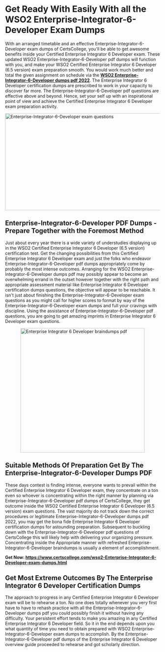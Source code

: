 <h1><strong>Get Ready With Easily With all the WSO2 Enterprise-Integrator-6-Developer Exam Dumps&nbsp;</strong></h1>
<p><span style="font-weight: 400;">With an arranged timetable and an effective  Enterprise-Integrator-6-Developer exam dumps of CertsCollege, you'll be able to get awesome benefits inside your Certified Enterprise Integrator 6 Developer exam. These updated WSO2 Enterprise-Integrator-6-Developer pdf dumps will function with you, and make your  WSO2 Certified Enterprise Integrator 6 Developer (6.5 version) exam preparation smooth. You would work much better and total the given assignment on schedule via the <strong><a href="https://www.certscollege.com/wso2-Enterprise-Integrator-6-Developer-exam-dumps.html">WSO2 Enterprise-Integrator-6-Developer dumps pdf 2022</a></strong>. The Enterprise Integrator 6 Developer certification dumps are prescribed to work in your capacity to discover far more. The  Enterprise-Integrator-6-Developer pdf questions are effective above and beyond. Hence, set your self up with an inspirational point of view and achieve the Certified Enterprise Integrator 6 Developer exam preparation activity.&nbsp;</span></p>
<p><span style="font-weight: 400;"><img style="display: block; margin-left: auto; margin-right: auto;" src="https://i.ibb.co/CPDK3ps/Yellow-and-Blue-Initiative-Blog-Banner.png" alt="Enterprise-Integrator-6-Developer exam questions" width="559" height="315" /></span></p>
<h2><strong>Enterprise-Integrator-6-Developer PDF Dumps - Prepare Together with the Foremost Method</strong></h2>
<p><span style="font-weight: 400;">Just about every year there is a wide variety of understudies displaying up in the  WSO2 Certified Enterprise Integrator 6 Developer (6.5 version) certification test. Get the changing possibilities from this Certified Enterprise Integrator 6 Developer exam and just the folks who endeavor Enterprise-Integrator-6-Developer pdf dumps appropriately come by probably the most intense outcomes. Arranging for the WSO2 Enterprise-Integrator-6-Developer dumps pdf may possibly appear to become an overwhelming errand in the outset however together with the right path and appropriate assessment material like Enterprise Integrator 6 Developer certification dumps questions, the objective will appear to be reachable. It isn't just about finishing the Enterprise-Integrator-6-Developer exam questions as you might call for higher scores to format by way of the Enterprise-Integrator-6-Developer exam dumps and full your cravings with discipline. Using the assistance of Enterprise-Integrator-6-Developer pdf questions, you are going to get amazing imprints in Enterprise Integrator 6 Developer exam questions.</span></p>
<p><span style="font-weight: 400;"><a href="https://tinyurl.com/ycoododz"><img style="display: block; margin-left: auto; margin-right: auto;" src="https://i.ibb.co/9tMrhdY/Teacher-Appreciation-Invitation.png" alt="Enterprise Integrator 6 Developer braindumps pdf " width="404" height="404" /></a></span></p>
<h2><strong>Suitable Methods Of Preparation Get By The Enterprise-Integrator-6-Developer Dumps PDF</strong></h2>
<p><span style="font-weight: 400;">These days contest is finding intense, everyone wants to prevail within the Certified Enterprise Integrator 6 Developer exam, they concentrate on a ton even so whoever is concentrating within the right manner by planning via Enterprise-Integrator-6-Developer pdf dumps of CertsCollege, they get outcome inside the  WSO2 Certified Enterprise Integrator 6 Developer (6.5 version) exam questions. The vast majority do not track down the correct procedures or legitimate Enterprise-Integrator-6-Developer dumps pdf 2022, you may get the bona fide Enterprise Integrator 6 Developer certification dumps for astounding preparation. Subsequent to buckling down with the  Enterprise-Integrator-6-Developer pdf questions of CertsCollege this will likely help with delivering your organizing pressure. Concentrating inside the Appropriate manner with refreshed Enterprise-Integrator-6-Developer braindumps is usually a element of accomplishment.</span></p>
<p><span style="font-weight: 400;"><strong>Get Now: <a href="https://www.certscollege.com/wso2-Enterprise-Integrator-6-Developer-exam-dumps.html">https://www.certscollege.com/wso2-Enterprise-Integrator-6-Developer-exam-dumps.html</a></strong></span></p>
<h2><strong>Get Most Extreme Outcomes By The Enterprise Integrator 6 Developer Certification Dumps</strong></h2>
<p><span style="font-weight: 400;">The approach to progress in any Certified Enterprise Integrator 6 Developer exam will be to rehearse a ton. No one does totally whenever you very first have to have to rehash practice with all the Enterprise-Integrator-6-Developer dumps pdf you could possibly finish it without having any difficulty. Your persistent effort tends to make you amazing in any Certified Enterprise Integrator 6 Developer field. So it in the end depends upon you what quantity of time you need to obtain prepared with WSO2 Enterprise-Integrator-6-Developer exam dumps to accomplish. By the Enterprise-Integrator-6-Developer pdf dumps of the Enterprise Integrator 6 Developer overview guide proceeded to rehearse and got scholarly direction.</span></p>
